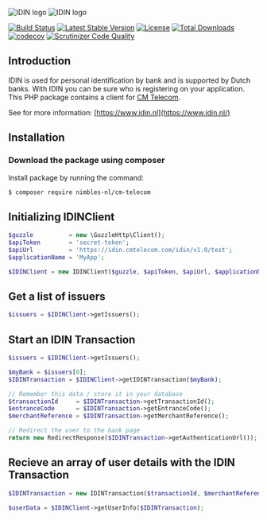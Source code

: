 ![IDIN logo](https://github.com/nimbles-nl/cm-telecom/blob/master/logo/IDIN_logo_64_pixels.png) ![IDIN logo](https://github.com/nimbles-nl/cm-telecom/blob/master/logo/cm_telecom.jpg)

[![Build Status](https://travis-ci.org/nimbles-nl/cm-telecom.svg?branch=master)](https://travis-ci.org/nimbles-nl/cm-telecom) [![Latest Stable Version](https://poser.pugx.org/nimbles-nl/cm-telecom/v/stable)](https://packagist.org/packages/nimbles-nl/cm-telecom) [![License](https://poser.pugx.org/nimbles-nl/cm-telecom/license)](https://packagist.org/packages/nimbles-nl/cm-telecom) [![Total Downloads](https://poser.pugx.org/nimbles-nl/cm-telecom/downloads)](https://packagist.org/packages/nimbles-nl/cm-telecom) [![codecov](https://codecov.io/gh/nimbles-nl/cm-telecom/branch/master/graph/badge.svg)](https://codecov.io/gh/nimbles-nl/cm-telecom) [![Scrutinizer Code Quality](https://scrutinizer-ci.com/g/nimbles-nl/cm-telecom/badges/quality-score.png?b=master)](https://scrutinizer-ci.com/g/nimbles-nl/cm-telecom/?branch=master)

## Introduction

IDIN is used for personal identification by bank and is supported by Dutch banks.
With IDIN you can be sure who is registering on your application. This PHP package contains a client for [CM Telecom](https://get.cm.nl/idin/).

See for more information: [https://www.idin.nl](https://www.idin.nl/)

## Installation

### Download the package using composer

Install package by running the command:

``` bash
$ composer require nimbles-nl/cm-telecom
```

Initializing IDINClient
-----------------------

``` php
$guzzle          = new \GuzzleHttp\Client();
$apiToken        = 'secret-token';
$apiUrl          = 'https://idin.cmtelecom.com/idin/v1.0/test';
$applicationName = 'MyApp';

$IDINClient = new IDINClient($guzzle, $apiToken, $apiUrl, $applicationName);
```

Get a list of issuers
---------------------

``` php
$issuers = $IDINClient->getIssuers();
```


Start an IDIN Transaction
-------------------------

``` php
$issuers = $IDINClient->getIssuers();

$myBank = $issuers[0];
$IDINTransaction = $IDINClient->getIDINTransaction($myBank);

// Remember this data / store it in your database
$transactionId     = $IDINTransaction->getTransactionId();
$entranceCode      = $IDINTransaction->getEntranceCode();
$merchantReference = $IDINTransaction->getMerchantReference();

// Redirect the user to the bank page
return new RedirectResponse($IDINTransaction->getAuthenticationUrl());
```

Recieve an array of user details with the IDIN Transaction
----------------------------------------------------------

``` php
$IDINTransaction = new IDINTransaction($transactionId, $merchantReference, $entranceCode);

$userData = $IDINClient->getUserInfo($IDINTransaction);
```
